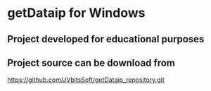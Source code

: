 getDataip for Windows
========================
Project developed for educational purposes
------------------------
Project source can be download from
------------------------
https://github.com/JVbitsSoft/getDataip_repository.git
